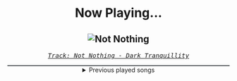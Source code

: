<div align="center"> 
<h1>Now Playing...</h1>

![Not Nothing](https://i.scdn.co/image/ab67616d00001e025c1d1d5f3637074510ecc21b)
--
_<samp><a href="https://open.spotify.com/track/4vmLFO56Gb5LeMK8surfau">Track: Not Nothing - Dark Tranquillity</a></samp>_

<div style="border: 1px #4B5054 solid"></div>
<details>
  <summary>
    Previous played songs
  </summary>
  <table>
    <thead>
      <tr>
        <th>
          Artist
        </th>
        <th>
          Song
        </th>
        <th>
          Link
        </th>
      </tr>
    </thead>
    <tbody>
      <tr><td>Dark Tranquillity</td><td>Not Nothing</td><td><a href="https://open.spotify.com/track/4vmLFO56Gb5LeMK8surfau">https://open.spotify.com/track/4vmLFO56Gb5LeMK8surfau</a></td></tr><tr><td>The Funeral Portrait</td><td>Suffocate City (feat. Spencer Charnas of Ice Nine Kills)</td><td><a href="https://open.spotify.com/track/0BgznXTc2uhAWCNAkhyzi9">https://open.spotify.com/track/0BgznXTc2uhAWCNAkhyzi9</a></td></tr><tr><td>Dreamcatcher</td><td>Rising</td><td><a href="https://open.spotify.com/track/5DoDlDWyes37gLnVtsEFAL">https://open.spotify.com/track/5DoDlDWyes37gLnVtsEFAL</a></td></tr><tr><td>Chaosbay</td><td>REVOLUTION</td><td><a href="https://open.spotify.com/track/4EsGqRyxPZNctAJvALwdXh">https://open.spotify.com/track/4EsGqRyxPZNctAJvALwdXh</a></td></tr><tr><td>Orbit Culture</td><td>Descent</td><td><a href="https://open.spotify.com/track/46IwawpHVB7462bMZ10Wzf">https://open.spotify.com/track/46IwawpHVB7462bMZ10Wzf</a></td></tr><tr><td>Within Temptation</td><td>Bleed Out</td><td><a href="https://open.spotify.com/track/1oNy8VAsmqlx7isSPR5oQe">https://open.spotify.com/track/1oNy8VAsmqlx7isSPR5oQe</a></td></tr><tr><td>ONI</td><td>Aura</td><td><a href="https://open.spotify.com/track/2SSdTcLPoBUAMYdoqIAlNq">https://open.spotify.com/track/2SSdTcLPoBUAMYdoqIAlNq</a></td></tr><tr><td>Self Deception</td><td>The Scandinavian Dream</td><td><a href="https://open.spotify.com/track/3ZItvJmLEg2wK2PmHpw0pR">https://open.spotify.com/track/3ZItvJmLEg2wK2PmHpw0pR</a></td></tr><tr><td>Pendulum</td><td>Halo - Matt Tuck Rework</td><td><a href="https://open.spotify.com/track/0rfqxtRF6WGPsskq9uOQnd">https://open.spotify.com/track/0rfqxtRF6WGPsskq9uOQnd</a></td></tr><tr><td>Atreyu</td><td>Watch Me Burn</td><td><a href="https://open.spotify.com/track/52HjwNVAoDmpawoYGYfG3p">https://open.spotify.com/track/52HjwNVAoDmpawoYGYfG3p</a></td></tr><tr><td>TesseracT</td><td>The Grey</td><td><a href="https://open.spotify.com/track/7KqOpWKmzXLEcqwVy7P0td">https://open.spotify.com/track/7KqOpWKmzXLEcqwVy7P0td</a></td></tr><tr><td>Korn</td><td>Overture or Obituary</td><td><a href="https://open.spotify.com/track/3PgK8DK9jZSYR17OEUDjJb">https://open.spotify.com/track/3PgK8DK9jZSYR17OEUDjJb</a></td></tr><tr><td>Imminence</td><td>Desolation</td><td><a href="https://open.spotify.com/track/3ZD0qLiUdLVn1eWDfDhaq2">https://open.spotify.com/track/3ZD0qLiUdLVn1eWDfDhaq2</a></td></tr><tr><td>Sevendust</td><td>Holy Water</td><td><a href="https://open.spotify.com/track/2lTsODU2uUPIJQkmJnqFg8">https://open.spotify.com/track/2lTsODU2uUPIJQkmJnqFg8</a></td></tr><tr><td>Sleep Token</td><td>Jaws</td><td><a href="https://open.spotify.com/track/2GPdGwBnFfruzFbJPd7uQS">https://open.spotify.com/track/2GPdGwBnFfruzFbJPd7uQS</a></td></tr><tr><td>Sleep Token</td><td>The Offering</td><td><a href="https://open.spotify.com/track/1lXAzSbRH4VXrqgFuPQSFp">https://open.spotify.com/track/1lXAzSbRH4VXrqgFuPQSFp</a></td></tr><tr><td>Sleep Token</td><td>Hypnosis</td><td><a href="https://open.spotify.com/track/2UH4BOPtTsRVQBy7abPdat">https://open.spotify.com/track/2UH4BOPtTsRVQBy7abPdat</a></td></tr><tr><td>Sleep Token</td><td>Ascensionism</td><td><a href="https://open.spotify.com/track/2Z1eWq9VOXkCzUmcU6uoNe">https://open.spotify.com/track/2Z1eWq9VOXkCzUmcU6uoNe</a></td></tr><tr><td>Sleep Token</td><td>Aqua Regia</td><td><a href="https://open.spotify.com/track/5ub6Cb5yKmgGGwjvqZM1gI">https://open.spotify.com/track/5ub6Cb5yKmgGGwjvqZM1gI</a></td></tr><tr><td>Sleep Token</td><td>Rain</td><td><a href="https://open.spotify.com/track/0GXwlEXCO8qeeeOIYpsR3m">https://open.spotify.com/track/0GXwlEXCO8qeeeOIYpsR3m</a></td></tr>
    </tbody>
  </table>
</details>

</div>
